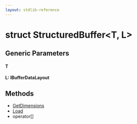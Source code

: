 ```yaml
---
layout: stdlib-reference
---
```


# struct StructuredBuffer\<T, L\>

## Generic Parameters

#### T
#### L: IBufferDataLayout

## Methods

* [GetDimensions](/stdlib-reference/types/StructuredBuffer/GetDimensions)
* [Load](/stdlib-reference/types/StructuredBuffer/Load)
* operator\[\]

